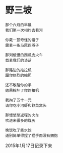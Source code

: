 
# 野三坡


	那个六月的早晨
	我们第一次相约去看河
	
	你戴一顶奇怪的帽子
	露着一条马尾巴辫子
	
	那列缓慢的西瓜皮火车
	载着我们的谈话

	那路边的拖拉机
	跟你热烈的拍照

	还不敢碰你的手
	结果摔坏了你的相机

	我掏了五十一元
	请你吃小河虾和野菜窝头		

	那慢悠悠返程的火车
	吹进来很多的煤灰

	晚饭吃了些水饺
	道别简单得捏了捏手而没有拥抱

2015年1月17日记录下来